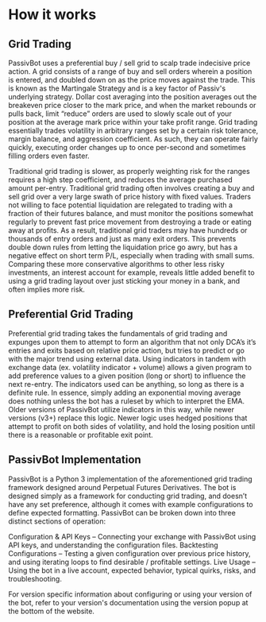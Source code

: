 # How it works

## Grid Trading

PassivBot uses a preferential buy / sell grid to scalp trade indecisive price action. A grid consists of a range of buy
and sell orders wherein a position is entered, and doubled down on as the price moves against the trade. This is known
as the Martingale Strategy and is a key factor of Passiv's underlying strategy. Dollar cost averaging into the position
averages out the breakeven price closer to the mark price, and when the market rebounds or pulls back, limit “reduce”
orders are used to slowly scale out of your position at the average mark price within your take profit range. Grid
trading essentially trades volatility in arbitrary ranges set by a certain risk tolerance, margin balance, and
aggression coefficient. As such, they can operate fairly quickly, executing order changes up to once per-second and
sometimes filling orders even faster.

Traditional grid trading is slower, as properly weighting risk for the ranges requires a high step coefficient, and
reduces the average purchased amount per-entry. Traditional grid trading often involves creating a buy and sell grid
over a very large swath of price history with fixed values. Traders not willing to face potential liquidation are
relegated to trading with a fraction of their futures balance, and must monitor the positions somewhat regularly to
prevent fast price movement from destroying a trade or eating away at profits. As a result, traditional grid traders may
have hundreds or thousands of entry orders and just as many exit orders. This prevents double down rules from letting
the liquidation price go awry, but has a negative effect on short term P/L, especially when trading with small sums.
Comparing these more conservative algorithms to other less risky investments, an interest account for example, reveals
little added benefit to using a grid trading layout over just sticking your money in a bank, and often implies more
risk.

## Preferential Grid Trading

Preferential grid trading takes the fundamentals of grid trading and expunges upon them to attempt to form an algorithm
that not only DCA’s it’s entries and exits based on relative price action, but tries to predict or go with the major
trend using external data. Using indicators in tandem with exchange data (ex. volatility indicator + volume) allows a
given program to add preference values to a given position (long or short) to influence the next re-entry. The
indicators used can be anything, so long as there is a definite rule. In essence, simply adding an exponential moving
average does nothing unless the bot has a ruleset by which to interpret the EMA. Older versions of PassivBot utilize
indicators in this way, while newer versions (v3+) replace this logic. Newer logic uses hedged positions that attempt to
profit on both sides of volatility, and hold the losing position until there is a reasonable or profitable exit point.

## PassivBot Implementation

PassivBot is a Python 3 implementation of the aforementioned grid trading framework designed around Perpetual Futures
Derivatives. The bot is designed simply as a framework for conducting grid trading, and doesn’t have any set preference,
although it comes with example configurations to define expected formatting. PassivBot can be broken down into three
distinct sections of operation:

Configuration & API Keys – Connecting your exchange with PassivBot using API keys, and understanding the configuration
files. Backtesting Configurations – Testing a given configuration over previous price history, and using iterating loops
to find desirable / profitable settings. Live Usage – Using the bot in a live account, expected behavior, typical
quirks, risks, and troubleshooting.

For version specific information about configuring or using your version of the bot, refer to your version's
documentation using the version popup at the bottom of the website.